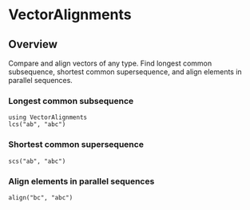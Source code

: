 # VectorAlignments


## Overview 

Compare and align vectors of any type. Find longest common subsequence, shortest common supersequence, and align elements in parallel sequences.


### Longest common subsequence

```@example basic
using VectorAlignments
lcs("ab", "abc")
```


### Shortest common supersequence

```@example basic
scs("ab", "abc")
```



### Align elements in parallel sequences

```@example basic
align("bc", "abc")
```
